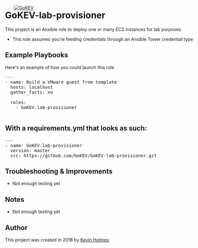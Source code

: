 [![GoKEV](http://GoKEV.com/GoKEV200.png)](http://GoKEV.com/)

<div style="position: absolute; top: 40px; left: 200px;">

# GoKEV-lab-provisioner

This project is an Ansible role to deploy one or many EC2 instances for lab purposes
  - This role assumes you're feeding credentials through an Ansible Tower credential type


## Example Playbooks
Here's an example of how you could launch this role


<pre>---
- name: Build a VMware guest from template
  hosts: localhost
  gather_facts: no

  roles:
    - GoKEV.lab-provisioner

</pre>

## With a requirements.yml that looks as such:

<pre>
---
- name: GoKEV.lab-provisioner
  version: master
  src: https://github.com/GoKEV/GoKEV-lab-provisioner.git
</pre>


## Troubleshooting & Improvements

- Not enough testing yet

## Notes

  - Not enough testing yet

## Author

This project was created in 2018 by [Kevin Holmes](http://GoKEV.com/).


